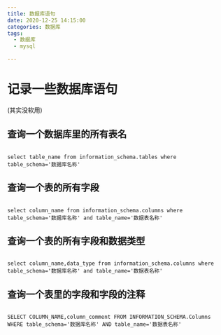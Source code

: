 ```yaml
---
title: 数据库语句
date: 2020-12-25 14:15:00
categories: 数据库
tags:
  - 数据库
  - mysql

---
```


# 记录一些数据库语句

(其实没软用)

<!--more-->

## 查询一个数据库里的所有表名
```

select table_name from information_schema.tables where table_schema='数据库名称'

```

## 查询一个表的所有字段
```

select column_name from information_schema.columns where table_schema='数据库名称' and table_name='数据表名称'

```

## 查询一个表的所有字段和数据类型
```

select column_name,data_type from information_schema.columns where table_schema='数据库名称' and table_name='数据表名称'

```

## 查询一个表里的字段和字段的注释
```

SELECT COLUMN_NAME,column_comment FROM INFORMATION_SCHEMA.Columns WHERE table_schema='数据库名称' AND table_name='数据表名称'

```